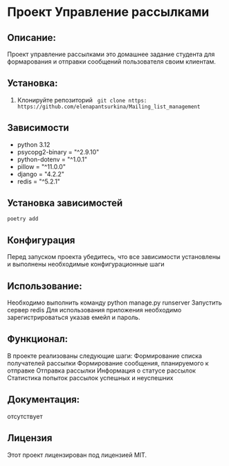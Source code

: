 # Проект Управление рассылками


## Описание:
Проект управление рассылками это домашнее задание студента для формарования и отправки сообщений пользователя своим клиентам.



## Установка:
1. Клонируйте репозиторий 
``` git clone nttps: https://github.com/elenapantsurkina/Mailing_list_management```


## Зависимости
- python 3.12
- psycopg2-binary = "^2.9.10"
- python-dotenv = "^1.0.1"
- pillow = "^11.0.0"
- django = "4.2.2"
- redis = "^5.2.1"


## Установка зависимостей
```poetry add```


## Конфигурация
Перед запуском проекта убедитесь, что все зависимости установлены и выполнены необходимые конфигурационные шаги


## Использование:
Необходимо выполнить команду python manage.py runserver
Запустить сервер redis
Для использования приложения необходимо зарегистрироваться указав емейл и пароль.


## Функционал:
В проекте реализованы следующие шаги:
Формирование списка получателей рассылки
Формирование сообщения, планируемого к отправке
Отправка рассылки
Информация о статусе рассылок
Статистика попыток рассылок успешных и неуспешних


## Документация:
отсутствует


## Лицензия 
Этот проект лицензирован под лицензией MIT. 